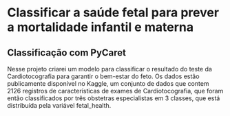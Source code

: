 # Classificar a saúde fetal para prever a mortalidade infantil e materna
## Classificação com PyCaret

Nesse projeto criarei um modelo para classificar o resultado do teste da Cardiotocografia para garantir o bem-estar do feto. Os dados estão publicamente disponível no Kaggle, um conjunto de dados que contem 2126 registros de características de exames de Cardiotocografia, que foram então classificados por três obstetras especialistas em 3 classes, que está distribuída pela variável fetal_health.
